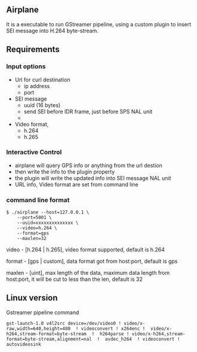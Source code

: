 ## Airplane
It is a executable to run GStreamer pipeline, using a custom plugin to insert SEI message into H.264 byte-stream.

## Requirements
### Input options

- Url for curl destination
    * ip address
    * port
- SEI message
    * uuid (16 bytes)
    * send SEI before IDR frame, just before SPS NAL unit
    * 
- Video format, 
    * h.264
    * h.265

### Interactive Control

- airplane will query GPS info or anything from the url destion
- then write the info to the plugin property
- the plugin will write the updated info into SEI message NAL unit
- URL info, Video format are set from command line

### command line format

```shell
$ ./airplane --host=127.0.0.1 \
    --port=5001 \
    --uuid=xxxxxxxxxxxxxx \
    --video=h.264 \
    --format=gps
    --maxlen=32
```

video -   [h.264 | h.265], video format supported, default is h.264

format -  [gps | custom], data format got from host:port, default is gps

maxlen -  [uint], max length of the data, maximum data length from host:port, it will be cut to less than the len, default is 32

## Linux version
Gstreamer pipeline command

```shell
gst-launch-1.0 v4l2src device=/dev/video0 ! video/x-raw,width=640,height=480  ! videoconvert ! x264enc !  video/x-h264,stream-format=byte-stream  !  h264parse ! video/x-h264,stream-format=byte-stream,alignment=nal  !  avdec_h264  ! videoconvert !  autovideosink
```